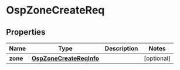 # OspZoneCreateReq

## Properties
Name | Type | Description | Notes
------------ | ------------- | ------------- | -------------
**zone** | [**OspZoneCreateReqInfo**](OspZoneCreateReqInfo.md) |  |  [optional]
